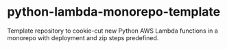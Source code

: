 # python-lambda-monorepo-template
Template repository to cookie-cut new Python AWS Lambda functions in a monorepo with deployment and zip steps predefined.
